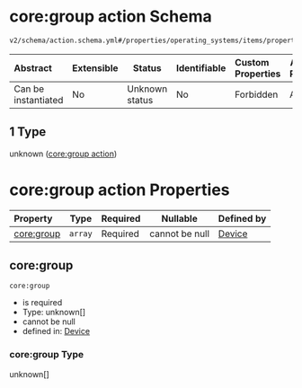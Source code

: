 # core:group action Schema

```txt
v2/schema/action.schema.yml#/properties/operating_systems/items/properties/steps/items/properties/actions/items/oneOf/1
```




| Abstract            | Extensible | Status         | Identifiable | Custom Properties | Additional Properties | Access Restrictions | Defined In                                                           |
| :------------------ | ---------- | -------------- | ------------ | :---------------- | --------------------- | ------------------- | -------------------------------------------------------------------- |
| Can be instantiated | No         | Unknown status | No           | Forbidden         | Allowed               | none                | [device.schema.json\*](../device.schema.json "open original schema") |

## 1 Type

unknown ([core:group action](device-properties-operating-systems-operating-system-properties-steps-step-properties-group-step-action-oneof-coregroup-action.md))

# core:group action Properties

| Property                 | Type    | Required | Nullable       | Defined by                                                                                                                                                                                                                                                                                                              |
| :----------------------- | ------- | -------- | -------------- | :---------------------------------------------------------------------------------------------------------------------------------------------------------------------------------------------------------------------------------------------------------------------------------------------------------------------- |
| [core:group](#coregroup) | `array` | Required | cannot be null | [Device](device-properties-operating-systems-operating-system-properties-steps-step-properties-group-step-action-oneof-coregroup-action-properties-coregroup-action.md "v2/schema/action.schema.yml#/properties/operating_systems/items/properties/steps/items/properties/actions/items/oneOf/1/properties/core:group") |

## core:group




`core:group`

-   is required
-   Type: unknown\[]
-   cannot be null
-   defined in: [Device](device-properties-operating-systems-operating-system-properties-steps-step-properties-group-step-action-oneof-coregroup-action-properties-coregroup-action.md "v2/schema/action.schema.yml#/properties/operating_systems/items/properties/steps/items/properties/actions/items/oneOf/1/properties/core:group")

### core:group Type

unknown\[]

